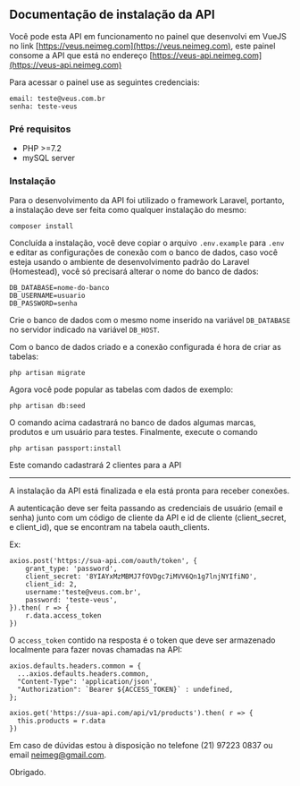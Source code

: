 ## Documentação de instalação da API

Você pode esta API em funcionamento no painel que desenvolvi em VueJS no link [https://veus.neimeg.com](https://veus.neimeg.com), este painel consome a API que está no endereço [https://veus-api.neimeg.com](https://veus-api.neimeg.com)

Para acessar o painel use as seguintes credenciais:

	email: teste@veus.com.br
	senha: teste-veus

### Pré requisitos
- PHP >=7.2
- mySQL server

### Instalação

Para o desenvolvimento da API foi utilizado o framework Laravel, portanto, a instalação deve ser feita como qualquer instalação do mesmo:

    composer install

Concluída a instalação, você deve copiar o arquivo `.env.example` para `.env` e editar as configurações de conexão com o banco de dados, caso você esteja usando o ambiente de desenvolvimento padrão do Laravel (Homestead), você só precisará alterar o nome do banco de dados:

    DB_DATABASE=nome-do-banco
    DB_USERNAME=usuario
    DB_PASSWORD=senha

Crie o banco de dados com o mesmo nome inserido na variável `DB_DATABASE` no servidor indicado na variável `DB_HOST`.

Com o banco de dados criado e a conexão configurada é hora de criar as tabelas:

`php artisan migrate`

Agora você pode popular as tabelas com dados de exemplo:

`php artisan db:seed`

O comando acima cadastrará no banco de dados algumas marcas, produtos e um usuário para testes.
Finalmente, execute o comando

`php artisan passport:install`

Este comando cadastrará 2 clientes para a API

---

A instalação da API está finalizada e ela está pronta para receber conexões.

A autenticação deve ser feita passando as credenciais de usuário (email e senha) junto com um código de cliente da API e id de cliente (client_secret, e client_id), que se encontram na tabela oauth_clients.

Ex:

    axios.post('https://sua-api.com/oauth/token', {
    	grant_type: 'password',
    	client_secret: '8YIAYxMzMBMJ7fOVDgc7iMVV6Qn1g7lnjNYIfiNO',
    	client_id: 2,
    	username:'teste@veus.com.br',
    	password: 'teste-veus',
    }).then( r => {
    	r.data.access_token
    })

O `access_token` contido na resposta é o token que deve ser armazenado localmente para fazer novas chamadas na API:

    axios.defaults.headers.common = {
      ...axios.defaults.headers.common,
      "Content-Type": 'application/json',
      "Authorization": `Bearer ${ACCESS_TOKEN}` : undefined,
    };
    
    axios.get('https://sua-api.com/api/v1/products').then( r => {
      this.products = r.data
    })

Em caso de dúvidas estou à disposição no telefone (21) 97223 0837 ou email neimeg@gmail.com.

Obrigado.
